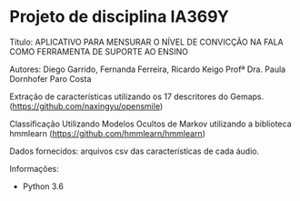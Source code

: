 # Projeto de disciplina IA369Y

Título: APLICATIVO PARA MENSURAR O NÍVEL DE CONVICÇÃO NA FALA COMO FERRAMENTA DE SUPORTE AO ENSINO

Autores: Diego Garrido, Fernanda Ferreira, Ricardo Keigo
Profª Dra. Paula Dornhofer Paro Costa

Extração de características utilizando os 17 descritores do Gemaps. (https://github.com/naxingyu/opensmile)

Classificação Utilizando Modelos Ocultos de Markov utilizando a biblioteca hmmlearn (https://github.com/hmmlearn/hmmlearn)

Dados fornecidos: arquivos csv das características de cada áudio.

Informações: 
- Python 3.6
